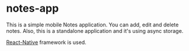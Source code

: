 # notes-app

This is a simple mobile Notes application. You can add, edit and delete notes.
Also, this is a standalone application and it's using async storage.

[React-Native] framework is used.

[React-Native]: <https://reactnative.dev/>

